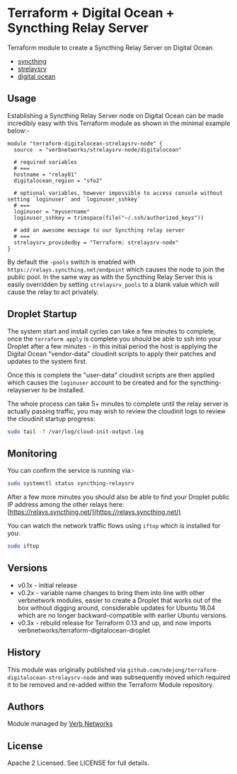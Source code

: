 # Terraform + Digital Ocean + Syncthing Relay Server

Terraform module to create a Syncthing Relay Server on Digital Ocean.
 * [syncthing](https://syncthing.net)
 * [strelaysrv](https://docs.syncthing.net/users/strelaysrv.html)
 * [digital ocean](https://www.digitalocean.com/)

## Usage
Establishing a Syncthing Relay Server node on Digital Ocean can be made incredibly easy with this Terraform module as 
shown in the minimal example below:-

```hcl
module "terraform-digitalocean-strelaysrv-node" {
  source  = "verbnetworks/strelaysrv-node/digitalocean"

  # required variables
  # ===
  hostname = "relay01"
  digitalocean_region = "sfo2"

  # optional variables, however impossible to access console without setting `loginuser` and `loginuser_sshkey` 
  # ===
  loginuser = "myusername"
  loginuser_sshkey = trimspace(file("~/.ssh/authorized_keys"))
   
  # add an awesome message to our Syncthing relay server 
  # ===
  strelaysrv_providedby = "Terraform: strelaysrv-node"
}
```

By default the `-pools` switch is enabled with `https://relays.syncthing.net/endpoint` which causes the node to 
join the public pool.  In the same way as with the Syncthing Relay Server this is easily overridden by setting 
`strelaysrv_pools` to a blank value which will cause the relay to act privately.

## Droplet Startup
The system start and install cycles can take a few minutes to complete, once the `terraform apply` is complete you 
should be able to ssh into your Droplet after a few minutes - in this initial period the host is applying the Digital 
Ocean "vendor-data" cloudinit scripts to apply their patches and updates to the system first.

Once this is complete the "user-data" cloudinit scripts are then applied which causes the `loginuser` account to be 
created and for the syncthing-relayserver to be installed.

The whole process can take 5+ minutes to complete until the relay server is actually passing traffic, you may wish to
review the cloudinit logs to review the cloudinit startup progress:
```bash
sudo tail -f /var/log/cloud-init-output.log
```

## Monitoring
You can confirm the service is running via:-
```bash
sudo systemctl status syncthing-relaysrv
```

After a few more minutes you should also be able to find your Droplet public IP address among the other relays here:  
[https://relays.syncthing.net/](https://relays.syncthing.net/)

You can watch the network traffic flows using `iftop` which is installed for you:
```bash
sudo iftop
```

## Versions
 - v0.1x - initial release
 - v0.2x - variable name changes to bring them into line with other verbnetwork modules, easier to create a Droplet
   that works out of the box without digging around, considerable updates for Ubuntu 18.04 which are no longer 
   backward-compatible with earlier Ubuntu versions.
 - v0.3x - rebuild release for Terraform 0.13 and up, and now imports  verbnetworks/terraform-digitalocean-droplet 

## History
This module was originally published via `github.com/ndejong/terraform-digitalocean-strelaysrv-node` and was 
subsequently moved which required it to be removed and re-added within the Terraform Module repository.

## Authors
Module managed by [Verb Networks](https://github.com/verbnetworks)

## License
Apache 2 Licensed. See LICENSE for full details.

